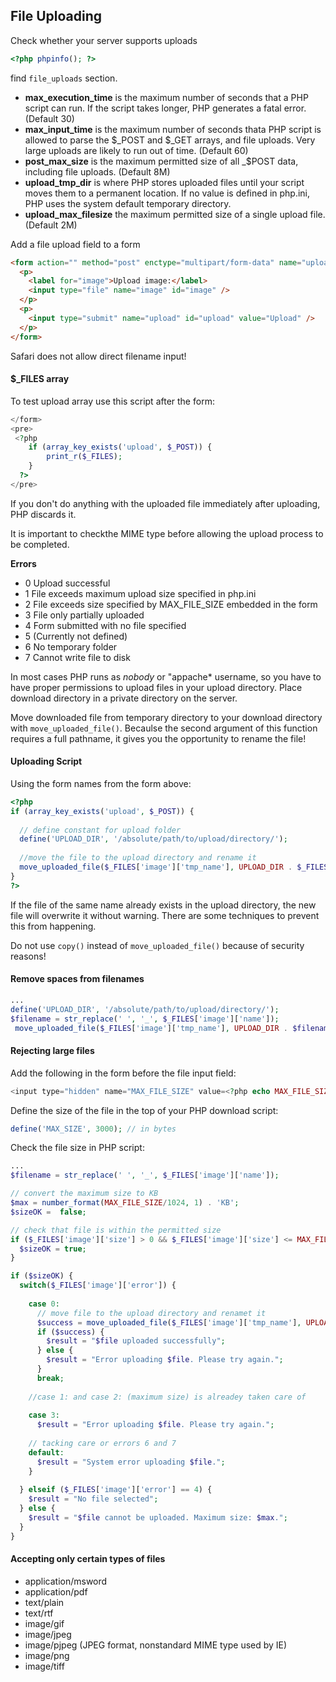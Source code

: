 ## File Uploading

Check whether your server supports uploads
```php
<?php phpinfo(); ?>
```
find ```file_uploads``` section.
- **max_execution_time** is the maximum number of seconds that a PHP script can run. If the script takes longer, PHP generates a fatal error. (Default 30)
- **max_input_time** is the maximum number of seconds thata PHP script is allowed to parse the $_POST and $_GET arrays, and file uploads. Very large uploads are likely to run out of time. (Default 60)
- **post_max_size** is the maximum permitted size of all _$POST data, including file uploads. (Default 8M)
- **upload_tmp_dir** is where PHP stores uploaded files until your script moves them to a permanent location. If no value is defined in php.ini, PHP uses the system default temporary directory.
- **upload_max_filesize** the maximum permitted size of a single upload file. (Default 2M)

Add a file upload field to a form
```html
<form action="" method="post" enctype="multipart/form-data" name="uploadImage" id="uploadImage">
  <p>
    <label for="image">Upload image:</label>
    <input type="file" name="image" id="image" />
  </p>
  <p>
    <input type="submit" name="upload" id="upload" value="Upload" />
  </p>
</form>
```
Safari does not allow direct filename input!

#### $_FILES array
To test upload array use this script after the form:
```php
</form>
<pre>
 <?php
    if (array_key_exists('upload', $_POST)) {
		print_r($_FILES);
	}
  ?>
</pre>
```
If you don't do anything with the uploaded file immediately after uploading, PHP discards it.

It is important to checkthe MIME type before allowing the upload process to be completed.

**Errors**

- 0 Upload successful
- 1 File exceeds maximum upload size specified in php.ini
- 2 File exceeds size specified by MAX_FILE_SIZE embedded in the form
- 3 File only partially uploaded
- 4 Form submitted with no file specified
- 5 (Currently not defined)
- 6 No temporary folder
- 7 Cannot write file to disk

In most cases PHP runs as *nobody* or "appache* username, so you have to have proper permissions to upload files in your upload directory. Place download directory in a private directory on the server.

Move downloaded file from temporary directory to your download directory with ```move_uploaded_file()```. Becaulse the second argument of this function requires a full pathname, it gives you the opportunity to rename the file!

#### Uploading Script
Using the form names from the form above:
```php
<?php
if (array_key_exists('upload', $_POST)) {
  
  // define constant for upload folder
  define('UPLOAD_DIR', '/absolute/path/to/upload/directory/');
  
  //move the file to the upload directory and rename it
  move_uploaded_file($_FILES['image']['tmp_name'], UPLOAD_DIR . $_FILES['image']['name']);
}
?>
```
If the file of the same name already exists in the upload directory, the new file will overwrite it without warning. There are some techniques to prevent this from happening. 

Do not use ```copy()``` instead of ```move_uploaded_file()``` because of security reasons!

#### Remove spaces from filenames
```php
...
define('UPLOAD_DIR', '/absolute/path/to/upload/directory/');
$filename = str_replace(' ', '_', $_FILES['image']['name']);
 move_uploaded_file($_FILES['image']['tmp_name'], UPLOAD_DIR . $filename);
 ```
 
 #### Rejecting large files
 Add the following in the form before the file input field:
 ```php
 <input type="hidden" name="MAX_FILE_SIZE" value=<?php echo MAX_FILE_SIZE; ?>" />
```
Define the size of the file in the top of your PHP download script:
```php
define('MAX_SIZE', 3000); // in bytes
```
Check the file size in PHP script:
```php
...
$filename = str_replace(' ', '_', $_FILES['image']['name']);

// convert the maximum size to KB
$max = number_format(MAX_FILE_SIZE/1024, 1) . 'KB';
$sizeOK =  false;

// check that file is within the permitted size
if ($_FILES['image']['size'] > 0 && $_FILES['image']['size'] <= MAX_FILE_SIZE) {
  $sizeOK = true;
}

if ($sizeOK) {
  switch($_FILES['image']['error']) {
    
    case 0:
      // move file to the upload directory and renamet it
      $success = move_uploaded_file($_FILES['image']['tmp_name'], UPLOAD_DIR . $filename);
      if ($success) {
        $result = "$file uploaded successfully";
      } else {
        $result = "Error uploading $file. Please try again.";
      }
      break;
    
    //case 1: and case 2: (maximum size) is alreadey taken care of 
    
    case 3:
      $result = "Error uploading $file. Please try again.";
    
    // tacking care or errors 6 and 7
    default:
      $result = "System error uploading $file.";
    }
  
  } elseif ($_FILES['image']['error'] == 4) {
    $result = "No file selected";
  } else {
    $result = "$file cannot be uploaded. Maximum size: $max.";
  }
}
```

#### Accepting only certain types of files
- application/msword
- application/pdf
- text/plain
- text/rtf
- image/gif
- image/jpeg
- image/pjpeg (JPEG format, nonstandard MIME type used by IE)
- image/png
- image/tiff

